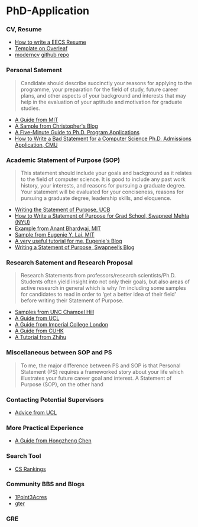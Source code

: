 
# PhD-Application

### CV, Resume
- [How to write a EECS Resume](https://www.eecsresume.com/article)
- [Template on Overleaf](https://www.overleaf.com/latex/templates/resume-template-by-anubhav/dhmkrwtksdgy)
- [moderncv](https://ctan.org/tex-archive/macros/latex/contrib/moderncv?lang=en) [github repo](https://github.com/xdanaux/moderncv)

### Personal Satement
> Candidate should describe succinctly your reasons for applying to the programme, your preparation for the field of study, future career plans, and other aspects of your background and interests that may help in the evaluation of your aptitude and motivation for graduate studies.

- [A Guide from MIT](https://mitcommlab.mit.edu/broad/commkit/graduate-school-personal-statement/)
- [A Sample from Christopher's Blog](http://cwfletcher.net/Pages/SoP.php)
- [A Five-Minute Guide to Ph.D. Program Applications](https://pg.ucsd.edu/PhD-application-tips.htm)
- [How to Write a Bad Statement for a Computer Science Ph.D. Admissions Application, CMU](http://www.cs.cmu.edu/~pavlo/blog/2015/10/how-to-write-a-bad-statement-for-a-computer-science-phd-admissions-application.html)

### Academic Statement of Purpose (SOP)
> This statement should include your goals and background as it relates to the field of computer science. It is good to include any past work history, your interests, and reasons for pursuing a graduate degree. Your statement will be evaluated for your conciseness, reasons for pursuing a graduate degree, leadership skills, and eloquence.

- [Writing the Statement of Purpose, UCB](https://grad.berkeley.edu/admissions/steps-to-apply/requirements/statement-purpose/)
- [How to Write a Statement of Purpose for Grad School, Swapneel Mehta (NYU)](https://swapneelm.github.io/how-to-write-a-statement-of-purpose-for-grad-school)
- [Example from  Anant Bhardwaj, MIT](http://people.csail.mit.edu/anantb/public/docs/sop/phd_admission_sop.pdf)
- [Sample from Eugenie Y. Lai, MIT](https://eugenielai.github.io/docs/application/sop-mit-eylai.pdf)
- [A very useful tutorial for me, Eugenie's Blog](https://eugenielai.github.io/posts/another-annotated-sop.html)
- [Writing a Statement of Purpose, Swapneel’s Blog](https://djunicode.github.io/2018/10/16/writing-a-statement-of-purpose.html)

### Research Satement and Research Proposal
> Research Statements from professors/research scientists/Ph.D. Students often yield insight into not only their goals, but also areas of active research in general which is why I’m including some samples for candidates to read in order to ‘get a better idea of their field’ before writing their Statement of Purpose.
- [Samples from UNC Champel Hill](https://www.cs.unc.edu/~cssa/guides/proposals/index.html)
- [A Guide from UCL](https://www.ucl.ac.uk/ioe-writing-centre/plan-your-assignment/write-a-research-proposal)
- [A Guide from Imperial College London](https://www.imperial.ac.uk/research-and-innovation/research-office/preparing-and-costing-a-proposal/planning-a-proposal/)
- [A Guide from CUHK](https://www.ilc.cuhk.edu.hk/EN/ENResources/Writing_Research.aspx)
- [A Tutorial from Zhihu](https://zhuanlan.zhihu.com/p/298343066)

### Miscellaneous between SOP and PS
> To me, the major difference between PS and SOP is that Personal Statement (PS) requires a frameworked story about your life which illustrates your future career goal and interest. A Statement of Purpose (SOP), on the other hand


### Contacting Potential Supervisors
- [Advice from UCL](http://depts.washington.edu/scholarq/pdfs/UCL%20contacting%20UK%20supervisors.PDF)

### More Practical Experience
- [A Guide from Hongzheng Chen](https://chhzh123.github.io/blogs/2021-05-22-phd-application/)

### Search Tool
- [CS Rankings](https://csrankings.org/)

### Community BBS and Blogs
- [1Point3Acres](https://www.1point3acres.com/bbs/)
- [gter](https://www.gter.net/)

### GRE


